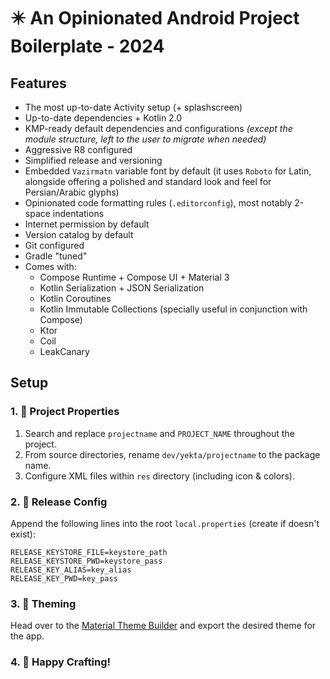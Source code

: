 # ✴️ An Opinionated Android Project Boilerplate - 2024

## Features

+ The most up-to-date Activity setup (+ splashscreen)
+ Up-to-date dependencies + Kotlin 2.0
+ KMP-ready default dependencies and configurations _(except the module structure, left to the user
  to migrate when needed)_
+ Aggressive R8 configured
+ Simplified release and versioning
+ Embedded `Vazirmatn` variable font by default (it uses `Roboto` for Latin, alongside offering a
  polished and standard look and feel for Persian/Arabic glyphs)
+ Opinionated code formatting rules (`.editorconfig`), most notably 2-space indentations
+ Internet permission by default
+ Version catalog by default
+ Git configured
+ Gradle "tuned"
+ Comes with:
  + Compose Runtime + Compose UI + Material 3
  + Kotlin Serialization + JSON Serialization
  + Kotlin Coroutines
  + Kotlin Immutable Collections (specially useful in conjunction with Compose)
  + Ktor
  + Coil
  + LeakCanary

## Setup

### 1. 📝 Project Properties

1. Search and replace `projectname` and `PROJECT_NAME` throughout the project.
2. From source directories, rename `dev/yekta/projectname` to the package name.
3. Configure XML files within `res` directory (including icon & colors).

### 2. 🔧 Release Config

Append the following lines into the root `local.properties` (create if doesn't exist):

```properties
RELEASE_KEYSTORE_FILE=keystore_path
RELEASE_KEYSTORE_PWD=keystore_pass
RELEASE_KEY_ALIAS=key_alias
RELEASE_KEY_PWD=key_pass
```

### 3. 🎨 Theming

Head over to the
[Material Theme Builder](https://material-foundation.github.io/material-theme-builder/) and export
the desired theme for the app.

### 4. 🚀 Happy Crafting!
